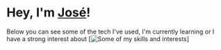 # Hey, I'm [José](https://joseguillen.com "Personal Website")!
Below you can see some of the tech I've used, I'm currently learning or I have a strong interest about
[![Some of my skills and interests](https://skillicons.dev/icons?i=js,ts,react,next,php,laravel,wordpress,django,rails,java,blender,codepen,css,express,mongodb,figma,sass,mysql,postman,py,rust,tailwind,threejs,vercel,vscode,webflow&perline=13)]
